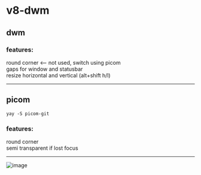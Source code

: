 # v8-dwm

## dwm
### features:
round corner <-- not used, switch using picom  
gaps for window and statusbar  
resize horizontal and vertical (alt+shift h/l)  

---

## picom
```yay -S picom-git```

### features:  
round corner  
semi transparent if lost focus  

---

![image](https://user-images.githubusercontent.com/29188297/165388819-fb1f8a93-74eb-404a-a4b6-4811378b7d2b.png)
